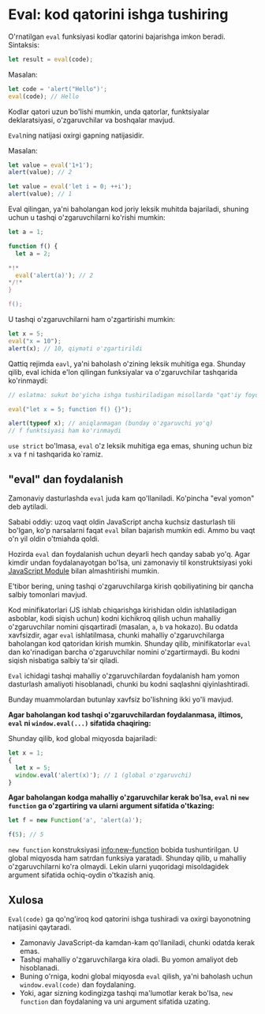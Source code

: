 # Eval: kod qatorini ishga tushiring
O'rnatilgan `eval` funksiyasi kodlar qatorini bajarishga imkon beradi.
Sintaksis:

```js
let result = eval(code);
```

Masalan:

```js run
let code = 'alert("Hello")';
eval(code); // Hello
```

Kodlar qatori uzun bo'lishi mumkin, unda qatorlar, funktsiyalar deklaratsiyasi, o'zgaruvchilar va boshqalar mavjud.

`Eval`ning natijasi oxirgi gapning natijasidir.

Masalan:
```js run
let value = eval('1+1');
alert(value); // 2
```

```js run
let value = eval('let i = 0; ++i');
alert(value); // 1
```

Eval qilingan, ya'ni baholangan kod joriy leksik muhitda bajariladi, shuning uchun u tashqi o'zgaruvchilarni ko'rishi mumkin:

```js run no-beautify
let a = 1;

function f() {
  let a = 2;

*!*
  eval('alert(a)'); // 2
*/!*
}

f();
```

U tashqi o'zgaruvchilarni ham o'zgartirishi mumkin:

```js untrusted refresh run
let x = 5;
eval("x = 10");
alert(x); // 10, qiymati o'zgartirildi
```

Qattiq rejimda `eavl`, ya'ni baholash o'zining leksik muhitiga ega. Shunday qilib, eval ichida e'lon qilingan funksiyalar va o'zgaruvchilar tashqarida ko'rinmaydi:

```js untrusted refresh run
// eslatma: sukut bo'yicha ishga tushiriladigan misollarda "qat'iy foydalanish" yoqilgan

eval("let x = 5; function f() {}");

alert(typeof x); // aniqlanmagan (bunday o'zgaruvchi yo'q)
// f funktsiyasi ham ko'rinmaydi
```

`use strict` bo'lmasa, `eval` o'z leksik muhitiga ega emas, shuning uchun biz `x` va `f` ni tashqarida ko`ramiz.

## "eval" dan foydalanish

Zamonaviy dasturlashda `eval` juda kam qo'llaniladi. Ko'pincha "eval yomon" deb aytiladi.

Sababi oddiy: uzoq vaqt oldin JavaScript ancha kuchsiz dasturlash tili bo'lgan, ko'p narsalarni faqat `eval` bilan bajarish mumkin edi. Ammo bu vaqt o'n yil oldin o'tmiahda qoldi.

Hozirda `eval` dan foydalanish uchun deyarli hech qanday sabab yo'q. Agar kimdir undan foydalanayotgan bo'lsa, uni zamonaviy til konstruktsiyasi yoki [JavaScript Module](info:modules) bilan almashtirishi mumkin.

E'tibor bering, uning tashqi o'zgaruvchilarga kirish qobiliyatining bir qancha salbiy tomonlari mavjud.

Kod minifikatorlari (JS ishlab chiqarishga kirishidan oldin ishlatiladigan asboblar, kodi siqish uchun) kodni kichikroq qilish uchun mahalliy o'zgaruvchilar nomini qisqartiradi (masalan, `a`, `b` va hokazo). Bu odatda xavfsizdir, agar `eval` ishlatilmasa, chunki mahalliy o'zgaruvchilarga baholangan kod qatoridan kirish mumkin. Shunday qilib, minifikatorlar `eval` dan ko'rinadigan barcha o'zgaruvchilar nomini o'zgartirmaydi. Bu kodni siqish nisbatiga salbiy ta'sir qiladi.

`Eval` ichidagi tashqi mahalliy o'zgaruvchilardan foydalanish ham yomon dasturlash amaliyoti hisoblanadi, chunki bu kodni saqlashni qiyinlashtiradi.

Bunday muammolardan butunlay xavfsiz bo'lishning ikki yo'li mavjud.

**Agar baholangan kod tashqi o'zgaruvchilardan foydalanmasa, iltimos, `eval` ni `window.eval(...)` sifatida chaqiring:**

Shunday qilib, kod global miqyosda bajariladi:

```js untrusted refresh run
let x = 1;
{
  let x = 5;
  window.eval('alert(x)'); // 1 (global o'zgaruvchi)
}
```

**Agar baholangan kodga mahalliy o'zgaruvchilar kerak boʻlsa, `eval` ni `new function` ga o'zgartiring va ularni argument sifatida o'tkazing:**

```js run
let f = new Function('a', 'alert(a)');

f(5); // 5
```

`new function` konstruksiyasi <info:new-function> bobida tushuntirilgan. U global miqyosda ham satrdan funksiya yaratadi. Shunday qilib, u mahalliy o'zgaruvchilarni ko'ra olmaydi. Lekin ularni yuqoridagi misoldagidek argument sifatida ochiq-oydin o'tkazish aniq.

## Xulosa

`Eval(code)` ga qo'ng'iroq kod qatorini ishga tushiradi va oxirgi bayonotning natijasini qaytaradi.
- Zamonaviy JavaScript-da kamdan-kam qo'llaniladi, chunki odatda kerak emas.
- Tashqi mahalliy o'zgaruvchilarga kira oladi. Bu yomon amaliyot deb hisoblanadi.
- Buning o'rniga, kodni global miqyosda `eval` qilish, ya'ni baholash uchun `window.eval(code)` dan foydalaning.
- Yoki, agar sizning kodingizga tashqi ma'lumotlar kerak bo'lsa, `new function` dan foydalaning va uni argument sifatida uzating.
